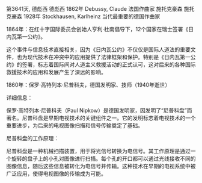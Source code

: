 第3641天, 德彪西
德彪西 1862年
Debussy, Claude 法国作曲家
施托克豪森
施托克豪森 1928年
Stockhausen, Karlheinz 当代最重要的德国作曲家
 
1864年：在红十字国际委员会创始人亨利·杜南倡导下，12个国家在瑞士签署《日内瓦第一公约》。

这个事件与信息技术直接相关，因为《日内瓦公约》不仅仅是国际人道法的重要文件，也为现代技术在冲突中的应用提供了法律框架和保护。特别是《日内瓦第一公约》的签署，标志着国际间对人道主义救援活动的正式认可，这对后来的各种国际救援技术的应用和发展产生了深远的影响。

1860年：保罗·高特列本·尼普科夫，德国发明家、技师（1940年逝世）

详细信息：

保罗·高特列本·尼普科夫（Paul Nipkow）是德国发明家，因发明了“尼普科盘”而著名。尼普科盘是早期电视技术的关键组件之一。它的发明标志着电视技术的一个重要进步，为后来的电视图像扫描和信号传输奠定了基础。

尼普科盘的工作原理：

尼普科盘是一种机械扫描装置，用于将光信号转换为电信号。其工作原理是通过一个旋转的盘子上的小孔对图像进行扫描。每个孔的开口都可以通过光线接收不同的图像信息，随后这些信息被转化为电信号并传输。这种技术在早期的电视系统中被广泛应用，使得电视图像的传输成为可能。